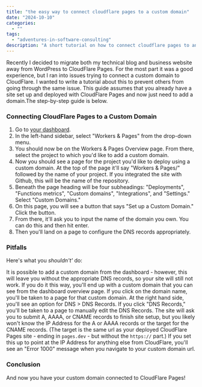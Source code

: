 ```yaml
---
title: "the easy way to connect cloudflare pages to a custom domain"
date: "2024-10-10"
categories:
  - ""
tags:
  - "adventures-in-software-consulting"
description: "A short tutorial on how to connect cloudflare pages to an external custom domain."
---
```


Recently I decided to migrate both my technical blog and business website away from WordPress to CloudFlare Pages. For the most part it was a good experience, but I ran into issues trying to connect a custom domain to CloudFlare. I wanted to write a tutorial about this to prevent others from going through the same issue. This guide assumes that you already have a site set up and deployed with CloudFlare Pages and now just need to add a domain.The step-by-step guide is below.

### Connecting CloudFlare Pages to a Custom Domain

1. Go to [your dashboard](https://dash.cloudflare.com).
2. In the left-hand sidebar, select "Workers & Pages" from the drop-down menu.
3. You should now be on the Workers & Pages Overview page. From there, select the project to which you'd like to add a custom domain.
4. Now you should see a page for the project you'd like to deploy using a custom domain. At the top of the page it'll say "Workers & Pages/" followed by the name of your project. If you integrated the site with Github, this will be the name of the repository.
5. Beneath the page heading will be four subheadings: "Deployments", "Functions metrics", "Custom domains", "Integrations", and "Settings." Select "Custom Domains."
6. On this page, you will see a button that says "Set up a Custom Domain." Click the button.
7. From there, it'll ask you to input the name of the domain you own. You can do this and then hit enter.
8. Then you'll land on a page to configure the DNS records appropriately.

### Pitfalls

Here's what you _shouldn't'_ do:

It is possible to add a custom domain from the dashboard - however, this will leave you without the appropriate DNS records, so your site will still not work. If you do it this way, you'll end up with a custom domain that you can see from the dashboard overview page. If you click on the domain name, you'll be taken to a page for that custom domain. At the right hand side, you'll see an option for DNS > DNS Records. If you click "DNS Records," you'll be taken to a page to manually edit the DNS Records. The site will ask you to submit A, AAAA, or CNAME records to finish site setup, but you likely won't know the IP Address for the A or AAAA records or the target for the CNAME records. (The target is the same url as your deployed CloudFlare Pages site - ending in `pages.dev` - but without the `https://` part.) If you set this up to point at the IP Address for anything else from CloudFlare, you'll see an "Error 1000" message when you navigate to your custom domain url.

### Conclusion

And now you have your custom domain connected to CloudFlare Pages!
